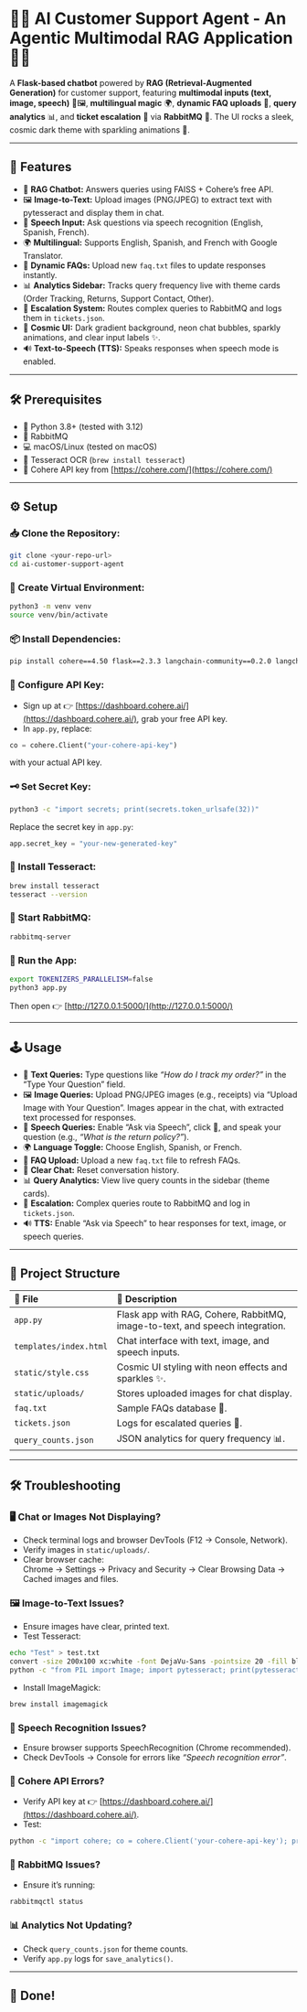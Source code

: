 # 🤖✨ AI Customer Support Agent - An Agentic Multimodal RAG Application 🚀🌌

A **Flask-based chatbot** powered by **RAG (Retrieval-Augmented Generation)** for customer support, featuring **multimodal inputs (text, image, speech)** 🎤🖼️, **multilingual magic** 🌍, **dynamic FAQ uploads** 📄, **query analytics** 📊, and **ticket escalation** 🚨 via **RabbitMQ** 🐇. The UI rocks a sleek, cosmic dark theme with sparkling animations 🌠.

---

## 🌟 Features

- 💬 **RAG Chatbot:** Answers queries using FAISS + Cohere’s free API.
- 🖼️ **Image-to-Text:** Upload images (PNG/JPEG) to extract text with pytesseract and display them in chat.
- 🎤 **Speech Input:** Ask questions via speech recognition (English, Spanish, French).
- 🌍 **Multilingual:** Supports English, Spanish, and French with Google Translator.
- 📄 **Dynamic FAQs:** Upload new `faq.txt` files to update responses instantly.
- 📊 **Analytics Sidebar:** Tracks query frequency live with theme cards (Order Tracking, Returns, Support Contact, Other).
- 🚨 **Escalation System:** Routes complex queries to RabbitMQ and logs them in `tickets.json`.
- 🎨 **Cosmic UI:** Dark gradient background, neon chat bubbles, sparkly animations, and clear input labels ✨.
- 🔊 **Text-to-Speech (TTS):** Speaks responses when speech mode is enabled.

---

## 🛠️ Prerequisites

- 🐍 Python 3.8+ (tested with 3.12)
- 🐇 RabbitMQ
- 💻 macOS/Linux (tested on macOS)
- 📸 Tesseract OCR (`brew install tesseract`)
- 🔑 Cohere API key from [https://cohere.com/](https://cohere.com/)

---

## ⚙️ Setup

### 📥 Clone the Repository:
```bash
git clone <your-repo-url>
cd ai-customer-support-agent
```

### 🐍 Create Virtual Environment:
```bash
python3 -m venv venv
source venv/bin/activate
```

### 📦 Install Dependencies:
```bash
pip install cohere==4.50 flask==2.3.3 langchain-community==0.2.0 langchain-huggingface==0.0.3 langgraph==0.2.0 faiss-cpu==1.8.0 deep-translator==1.11.4 pika==1.3.2 sentence-transformers==2.6.1 httpx==0.23.0 langchain-core==0.2.0 pydantic==2.7.0 pydantic-core==2.18.1 Pillow==10.3.0 pytesseract==0.3.10
```

### 🔑 Configure API Key:
- Sign up at 👉 [https://dashboard.cohere.ai/](https://dashboard.cohere.ai/), grab your free API key.
- In `app.py`, replace:
```python
co = cohere.Client("your-cohere-api-key")
```
with your actual API key.

### 🗝️ Set Secret Key:
```bash
python3 -c "import secrets; print(secrets.token_urlsafe(32))"
```
Replace the secret key in `app.py`:
```python
app.secret_key = "your-new-generated-key"
```

### 📸 Install Tesseract:
```bash
brew install tesseract
tesseract --version
```

### 🐇 Start RabbitMQ:
```bash
rabbitmq-server
```

### 🚀 Run the App:
```bash
export TOKENIZERS_PARALLELISM=false
python3 app.py
```
Then open 👉 [http://127.0.0.1:5000/](http://127.0.0.1:5000/)

---

## 🕹️ Usage

- 💬 **Text Queries:** Type questions like _“How do I track my order?”_ in the “Type Your Question” field.
- 🖼️ **Image Queries:** Upload PNG/JPEG images (e.g., receipts) via “Upload Image with Your Question”. Images appear in the chat, with extracted text processed for responses.
- 🎤 **Speech Queries:** Enable “Ask via Speech”, click 🎤, and speak your question (e.g., _“What is the return policy?”_).
- 🌍 **Language Toggle:** Choose English, Spanish, or French.
- 📄 **FAQ Upload:** Upload a new `faq.txt` file to refresh FAQs.
- 🧹 **Clear Chat:** Reset conversation history.
- 📊 **Query Analytics:** View live query counts in the sidebar (theme cards).
- 🚨 **Escalation:** Complex queries route to RabbitMQ and log in `tickets.json`.
- 🔊 **TTS:** Enable “Ask via Speech” to hear responses for text, image, or speech queries.

---

## 📁 Project Structure

| 📄 File               | 📌 Description                                                     |
|:---------------------|:------------------------------------------------------------------|
| `app.py`              | Flask app with RAG, Cohere, RabbitMQ, image-to-text, and speech integration. |
| `templates/index.html`| Chat interface with text, image, and speech inputs.                |
| `static/style.css`    | Cosmic UI styling with neon effects and sparkles ✨.               |
| `static/uploads/`     | Stores uploaded images for chat display.                          |
| `faq.txt`             | Sample FAQs database 📖.                                          |
| `tickets.json`        | Logs for escalated queries 🚨.                                    |
| `query_counts.json`   | JSON analytics for query frequency 📊.                            |

---

## 🛠️ Troubleshooting

### 🖥️ Chat or Images Not Displaying?
- Check terminal logs and browser DevTools (F12 → Console, Network).
- Verify images in `static/uploads/`.
- Clear browser cache:  
  Chrome → Settings → Privacy and Security → Clear Browsing Data → Cached images and files.

### 🖼️ Image-to-Text Issues?
- Ensure images have clear, printed text.
- Test Tesseract:
```bash
echo "Test" > test.txt
convert -size 200x100 xc:white -font DejaVu-Sans -pointsize 20 -fill black -annotate +15+55 'Test' test.png
python -c "from PIL import Image; import pytesseract; print(pytesseract.image_to_string(Image.open('test.png')))"
```
- Install ImageMagick:
```bash
brew install imagemagick
```

### 🎤 Speech Recognition Issues?
- Ensure browser supports SpeechRecognition (Chrome recommended).
- Check DevTools → Console for errors like _“Speech recognition error”_.

### 🔑 Cohere API Errors?
- Verify API key at 👉 [https://dashboard.cohere.ai/](https://dashboard.cohere.ai/).
- Test:
```bash
python -c "import cohere; co = cohere.Client('your-cohere-api-key'); print(co.check_api_key())"
```

### 🐇 RabbitMQ Issues?
- Ensure it’s running:
```bash
rabbitmqctl status
```

### 📊 Analytics Not Updating?
- Check `query_counts.json` for theme counts.
- Verify `app.py` logs for `save_analytics()`.

---

## 🎉 Done!
